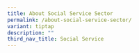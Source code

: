 ```yaml
---
title: About Social Service Sector
permalink: /about-social-service-sector/
variant: tiptap
description: ""
third_nav_title: Social Service
---
```

